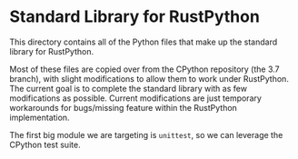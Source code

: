 # Standard Library for RustPython

This directory contains all of the Python files that make up the standard
library for RustPython.

Most of these files are copied over from the CPython repository (the 3.7
branch), with slight modifications to allow them to work under RustPython. The
current goal is to complete the standard library with as few modifications as
possible. Current modifications are just temporary workarounds for bugs/missing
feature within the RustPython implementation.

The first big module we are targeting is `unittest`, so we can leverage the
CPython test suite.
